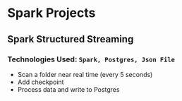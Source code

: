 # Spark Projects

## Spark Structured Streaming
### Technologies Used: ```Spark, Postgres, Json File```
- Scan a folder near real time (every 5 seconds)
- Add checkpoint
- Process data and write to Postgres




